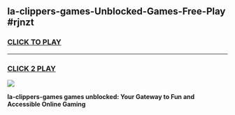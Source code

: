 
## la-clippers-games-Unblocked-Games-Free-Play #rjnzt
<h3>
<a href="https://us.freeplayer.one?title=la-clippers-games&ref=9M">CLICK TO PLAY</a></h3>
<hr>

<h3>
<a href="https://us.freeplayer.one?title=la-clippers-games&ref=9M">CLICK 2 PLAY</a>
  
</h3>

<a href="https://us.freeplayer.one?title=la-clippers-games&ref=9M"><img src="https://clearcache.store/games.png"></a>


**la-clippers-games games unblocked: Your Gateway to Fun and Accessible Online Gaming**
